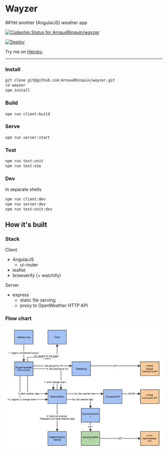 # Wayzer

##Yet another (AngularJS) weather app

[ ![Codeship Status for ArnaudRinquin/wayzer](https://www.codeship.io/projects/7ae36440-ae06-0132-b077-526b9a410e37/status)](https://www.codeship.io/projects/68768)

[![Deploy](https://www.herokucdn.com/deploy/button.png)](https://heroku.com/deploy?template=https://github.com/ArnaudRinquin/wayzer)

Try me on [Heroku](https://wayzer.herokuapp.com/)

---

### Install

```
git clone git@github.com:ArnaudRinquin/wayzer.git
cd weazer
npm install
```

### Build

```
npm run client:build
```

### Serve

```
npm run server:start
```

### Test

```
npm run test:unit
npm run test:e2e
```

### Dev

In separate shells
```
npm run client:dev
npm run server:dev
npm run test:unit:dev
```

## How it's built

### Stack

Client

* AngularJS
  * ui-router
* leaflet
* browserify (+ watchify)

Server

* express
  * static file serving
  * proxy to OpenWeather HTTP API

### Flow chart

![App flow chart](/docs/flowchart.png)
